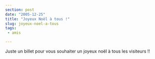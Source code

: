 ```yaml
---
section: post
date: "2005-12-25"
title: "Joyeux Noël à tous !"
slug: joyeux-noel-a-tous
tags:
 - amis

---
```


Juste un billet pour vous souhaiter un joyeux noël à tous les visiteurs !!

